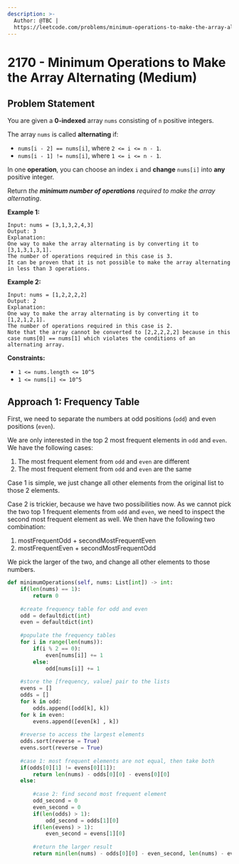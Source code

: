 ```yaml
---
description: >-
  Author: @TBC |
  https://leetcode.com/problems/minimum-operations-to-make-the-array-alternating/
---
```


# 2170 - Minimum Operations to Make the Array Alternating (Medium)

## Problem Statement

You are given a **0-indexed** array `nums` consisting of `n` positive integers.

The array `nums` is called **alternating** if:

* `nums[i - 2] == nums[i]`, where `2 <= i <= n - 1`.
* `nums[i - 1] != nums[i]`, where `1 <= i <= n - 1`.

In one **operation**, you can choose an index `i` and **change** `nums[i]` into **any** positive integer.

Return _the **minimum number of operations** required to make the array alternating_.

**Example 1:**

```
Input: nums = [3,1,3,2,4,3]
Output: 3
Explanation:
One way to make the array alternating is by converting it to [3,1,3,1,3,1].
The number of operations required in this case is 3.
It can be proven that it is not possible to make the array alternating in less than 3 operations. 
```

**Example 2:**

```
Input: nums = [1,2,2,2,2]
Output: 2
Explanation:
One way to make the array alternating is by converting it to [1,2,1,2,1].
The number of operations required in this case is 2.
Note that the array cannot be converted to [2,2,2,2,2] because in this case nums[0] == nums[1] which violates the conditions of an alternating array.
```

**Constraints:**

* `1 <= nums.length <= 10^5`
* `1 <= nums[i] <= 10^5`

## Approach 1: Frequency Table

First, we need to separate the numbers at odd positions (`odd`) and even positions (`even`).

We are only interested in the top 2 most frequent elements in `odd` and `even`. We have the following cases:

1. The most frequent element from `odd` and `even` are different
2. The most frequent element from `odd` and `even` are the same

Case 1 is simple, we just change all other elements from the original list to those 2 elements.

Case 2 is trickier, because we have two possibilities now. As we cannot pick the two top 1 frequent elements from `odd` and `even`, we need to inspect the second most frequent element as well. We then have the following two combination:

1. mostFrequentOdd + secondMostFrequentEven
2. mostFrequentEven + secondMostFrequentOdd

We pick the larger of the two, and change all other elements to those numbers.

```python
def minimumOperations(self, nums: List[int]) -> int:
    if(len(nums) == 1):
        return 0
    
    #create frequency table for odd and even
    odd = defaultdict(int)
    even = defaultdict(int)
        
    #populate the frequency tables
    for i in range(len(nums)):
        if(i % 2 == 0):
            even[nums[i]] += 1
        else:
            odd[nums[i]] += 1
    
    #store the [frequency, value] pair to the lists
    evens = []
    odds = []
    for k in odd:
        odds.append([odd[k], k])
    for k in even:
        evens.append([even[k] , k])
        
    #reverse to access the largest elements        
    odds.sort(reverse = True)
    evens.sort(reverse = True)
    
    #case 1: most frequent elements are not equal, then take both
    if(odds[0][1] != evens[0][1]):
        return len(nums) - odds[0][0] - evens[0][0]
    else:
    
        #case 2: find second most frequent element
        odd_second = 0
        even_second = 0
        if(len(odds) > 1):
            odd_second = odds[1][0]
        if(len(evens) > 1):
            even_second = evens[1][0]
            
        #return the larger result
        return min(len(nums) - odds[0][0] - even_second, len(nums) - evens[0][0] - odd_second)
```
